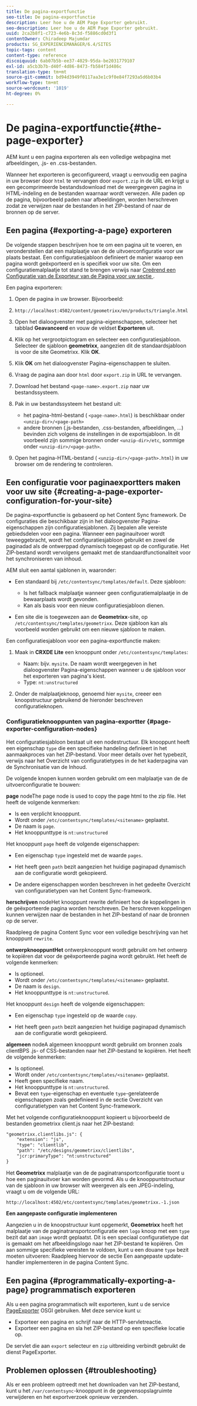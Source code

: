 ```yaml
---
title: De pagina-exportfunctie
seo-title: De pagina-exportfunctie
description: Leer hoe u de AEM Page Exporter gebruikt.
seo-description: Leer hoe u de AEM Page Exporter gebruikt.
uuid: 2ca2b8f1-c723-4e6b-8c3d-f5886cd0d3f1
contentOwner: Chiradeep Majumdar
products: SG_EXPERIENCEMANAGER/6.4/SITES
topic-tags: content
content-type: reference
discoiquuid: 6ab07b5b-ee37-4029-95da-be2031779107
exl-id: a5cb3b7b-d40f-4d86-8473-fb584f1d486c
translation-type: tm+mt
source-git-commit: bd94d3949f0117aa3e1c9f0e84f7293a5d6b03b4
workflow-type: tm+mt
source-wordcount: '1019'
ht-degree: 0%

---
```


# De pagina-exportfunctie{#the-page-exporter}

AEM kunt u een pagina exporteren als een volledige webpagina met afbeeldingen, .js- en .css-bestanden.

Wanneer het exporteren is geconfigureerd, vraagt u eenvoudig een pagina in uw browser door `html` te vervangen door `export.zip` in de URL en krijgt u een gecomprimeerde bestandsdownload met de weergegeven pagina in HTML-indeling en de bestanden waarnaar wordt verwezen. Alle paden op de pagina, bijvoorbeeld paden naar afbeeldingen, worden herschreven zodat ze verwijzen naar de bestanden in het ZIP-bestand of naar de bronnen op de server.

## Een pagina {#exporting-a-page} exporteren

De volgende stappen beschrijven hoe te om een pagina uit te voeren, en veronderstellen dat een malplaatje van de de uitvoerconfiguratie voor uw plaats bestaat. Een configuratiesjabloon definieert de manier waarop een pagina wordt geëxporteerd en is specifiek voor uw site. Om een configuratiemalplaatje tot stand te brengen verwijs naar [Creërend een Configuratie van de Exporteur van de Pagina voor uw sectie ](#creating-a-page-exporter-configuration-for-your-site).

Een pagina exporteren:

1. Open de pagina in uw browser. Bijvoorbeeld:
1. `http://localhost:4502/content/geometrixx/en/products/triangle.html`
1. Open het dialoogvenster met pagina-eigenschappen, selecteer het tabblad **Geavanceerd** en vouw de veldset **Exporteren** uit.

1. Klik op het vergrootpictogram en selecteer een configuratiesjabloon. Selecteer de sjabloon **geometrixx**, aangezien dit de standaardsjabloon is voor de site Geometrixx. Klik **OK**.

1. Klik **OK** om het dialoogvenster Pagina-eigenschappen te sluiten.
1. Vraag de pagina aan door `html` door `export.zip` in URL te vervangen.

1. Download het bestand `<page-name>.export.zip` naar uw bestandssysteem.

1. Pak in uw bestandssysteem het bestand uit:

   * het pagina-html-bestand ( `<page-name>.html`) is beschikbaar onder `<unzip-dir>/<page-path>`
   * andere bronnen (.js-bestanden, .css-bestanden, afbeeldingen, ...) bevinden zich volgens de instellingen in de exportsjabloon. In dit voorbeeld zijn sommige bronnen onder `<unzip-dir>/etc`, sommige onder `<unzip-dir>/<page-path>`.

1. Open het pagina-HTML-bestand ( `<unzip-dir>/<page-path>.html`) in uw browser om de rendering te controleren.

## Een configuratie voor paginaexportters maken voor uw site {#creating-a-page-exporter-configuration-for-your-site}

De pagina-exportfunctie is gebaseerd op het Content Sync framework. De configuraties die beschikbaar zijn in het dialoogvenster Pagina-eigenschappen zijn configuratiesjablonen. Zij bepalen alle vereiste gebiedsdelen voor een pagina. Wanneer een paginauitvoer wordt teweeggebracht, wordt het configuratiesjabloon gebruikt en zowel de paginadad als de ontwerppad dynamisch toegepast op de configuratie. Het ZIP-bestand wordt vervolgens gemaakt met de standaardfunctionaliteit voor het synchroniseren van inhoud.

AEM sluit een aantal sjablonen in, waaronder:

* Een standaard bij `/etc/contentsync/templates/default`. Deze sjabloon:

   * Is het fallback malplaatje wanneer geen configuratiemalplaatje in de bewaarplaats wordt gevonden.
   * Kan als basis voor een nieuw configuratiesjabloon dienen.

* Een site die is toegewezen aan de **Geometrixx**-site, op `/etc/contentsync/templates/geometrixx`. Deze sjabloon kan als voorbeeld worden gebruikt om een nieuwe sjabloon te maken.

Een configuratiesjabloon voor een pagina-exportfunctie maken:

1. Maak in **CRXDE Lite** een knooppunt onder `/etc/contentsync/templates`:

   * Naam: bijv. `mysite`. De naam wordt weergegeven in het dialoogvenster Pagina-eigenschappen wanneer u de sjabloon voor het exporteren van pagina&#39;s kiest.
   * Type: `nt:unstructured`

1. Onder de malplaatjeknoop, genoemd hier `mysite`, creeer een knoopstructuur gebruikend de hieronder beschreven configuratieknopen.

### Configuratieknooppunten van pagina-exportter {#page-exporter-configuration-nodes}

Het configuratiesjabloon bestaat uit een nodestructuur. Elk knooppunt heeft een eigenschap `type` die een specifieke handeling definieert in het aanmaakproces van het ZIP-bestand. Voor meer details over het typebezit, verwijs naar het Overzicht van configuratietypes in de het kaderpagina van de Synchronisatie van de Inhoud.

De volgende knopen kunnen worden gebruikt om een malplaatje van de de uitvoerconfiguratie te bouwen:

**page** nodeThe page node is used to copy the page html to the zip file. Het heeft de volgende kenmerken:

* Is een verplicht knooppunt.
* Wordt onder `/etc/contentsync/templates/<sitename>` geplaatst.
* De naam is `page`.
* Het knooppunttype is `nt:unstructured`

Het knooppunt `page` heeft de volgende eigenschappen:

* Een eigenschap `type` ingesteld met de waarde `pages`.

* Het heeft geen `path` bezit aangezien het huidige paginapad dynamisch aan de configuratie wordt gekopieerd.

* De andere eigenschappen worden beschreven in het gedeelte Overzicht van configuratietypen van het Content Sync-framework.

**herschrijven** nodeHet knooppunt rewrite definieert hoe de koppelingen in de geëxporteerde pagina worden herschreven. De herschreven koppelingen kunnen verwijzen naar de bestanden in het ZIP-bestand of naar de bronnen op de server.

Raadpleeg de pagina Content Sync voor een volledige beschrijving van het knooppunt `rewrite`.

**ontwerpknooppuntHet** ontwerpknooppunt wordt gebruikt om het ontwerp te kopiëren dat voor de geëxporteerde pagina wordt gebruikt. Het heeft de volgende kenmerken:

* Is optioneel.
* Wordt onder `/etc/contentsync/templates/<sitename>` geplaatst.
* De naam is `design`.
* Het knooppunttype is `nt:unstructured`.

Het knooppunt `design` heeft de volgende eigenschappen:

* Een eigenschap `type` ingesteld op de waarde `copy`.

* Het heeft geen `path` bezit aangezien het huidige paginapad dynamisch aan de configuratie wordt gekopieerd.

**algemeen** nodeA algemeen knooppunt wordt gebruikt om bronnen zoals clientBPS .js- of CSS-bestanden naar het ZIP-bestand te kopiëren. Het heeft de volgende kenmerken:

* Is optioneel.
* Wordt onder `/etc/contentsync/templates/<sitename>` geplaatst.
* Heeft geen specifieke naam.
* Het knooppunttype is `nt:unstructured`.
* Bevat een `type`-eigenschap en eventuele `type`-gerelateerde eigenschappen zoals gedefinieerd in de sectie Overzicht van configuratietypen van het Content Sync-framework.

Met het volgende configuratieknooppunt kopieert u bijvoorbeeld de bestanden geometrixx client.js naar het ZIP-bestand:

```xml
"geometrixx.clientlibs.js": {
    "extension": "js",
    "type": "clientlib",
    "path": "/etc/designs/geometrixx/clientlibs",
    "jcr:primaryType": "nt:unstructured"
}
```

Het **Geometrixx** malplaatje van de de paginatransportconfiguratie toont u hoe een paginauitvoer kan worden gevormd. Als u de knooppuntstructuur van de sjabloon in uw browser wilt weergeven als een JPEG-indeling, vraagt u om de volgende URL:

`http://localhost:4502/etc/contentsync/templates/geometrixx.-1.json`

**Een aangepaste configuratie implementeren**

Aangezien u in de knoopstructuur kunt opgemerkt, **Geometrixx** heeft het malplaatje van de paginatransportconfiguratie een `logo` knoop met een `type` bezit dat aan `image` wordt geplaatst. Dit is een speciaal configuratietype dat is gemaakt om het afbeeldingslogo naar het ZIP-bestand te kopiëren. Om aan sommige specifieke vereisten te voldoen, kunt u een douane `type` bezit moeten uitvoeren: Raadpleeg hiervoor de sectie Een aangepaste update-handler implementeren in de pagina Content Sync.

## Een pagina {#programmatically-exporting-a-page} programmatisch exporteren

Als u een pagina programmatisch wilt exporteren, kunt u de service [PageExporter](https://helpx.adobe.com/experience-manager/6-4/sites/developing/using/reference-materials/javadoc/index.html?com/day/cq/wcm/contentsync/PageExporter.html) OSGI gebruiken. Met deze service kunt u:

* Exporteer een pagina en schrijf naar de HTTP-servletreactie.
* Exporteer een pagina en sla het ZIP-bestand op een specifieke locatie op.

De servlet die aan `export` selecteur en `zip` uitbreiding verbindt gebruikt de dienst PageExporter.

## Problemen oplossen {#troubleshooting}

Als er een probleem optreedt met het downloaden van het ZIP-bestand, kunt u het `/var/contentsync`-knooppunt in de gegevensopslagruimte verwijderen en het exportverzoek opnieuw verzenden.
